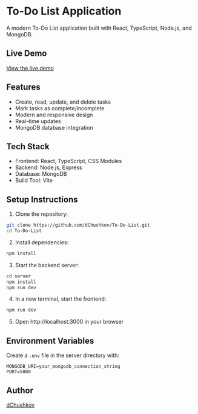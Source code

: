# To-Do List Application

A modern To-Do List application built with React, TypeScript, Node.js, and MongoDB.

## Live Demo
[View the live demo](https://dchushkov.github.io/To-Do-List/)

## Features
- Create, read, update, and delete tasks
- Mark tasks as complete/incomplete
- Modern and responsive design
- Real-time updates
- MongoDB database integration

## Tech Stack
- Frontend: React, TypeScript, CSS Modules
- Backend: Node.js, Express
- Database: MongoDB
- Build Tool: Vite

## Setup Instructions

1. Clone the repository:
```bash
git clone https://github.com/dChushkov/To-Do-List.git
cd To-Do-List
```

2. Install dependencies:
```bash
npm install
```

3. Start the backend server:
```bash
cd server
npm install
npm run dev
```

4. In a new terminal, start the frontend:
```bash
npm run dev
```

5. Open http://localhost:3000 in your browser

## Environment Variables
Create a `.env` file in the server directory with:
```
MONGODB_URI=your_mongodb_connection_string
PORT=5000
```

## Author
[dChushkov](https://github.com/dChushkov) 